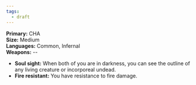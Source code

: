 ```yaml
---
tags:
  - draft
---
```


**Primary:** CHA  
**Size:** Medium  
**Languages:** Common, Infernal  
**Weapons:** -- 

- **Soul sight:** When both of you are in darkness, you can see the outline of any living creature or incorporeal undead.
- **Fire resistant:** You have resistance to fire damage.
